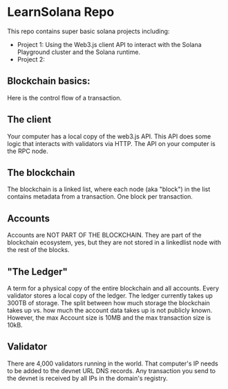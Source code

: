 # LearnSolana Repo

This repo contains super basic solana projects including:
- Project 1: Using the Web3.js client API to interact with the Solana Playground cluster and the Solana runtime.
- Project 2: 

## Blockchain basics:
Here is the control flow of a transaction.

## The client
Your computer has a local copy of the web3.js API. This API does some logic that interacts with validators via HTTP. The API on your computer is the RPC node.

## The blockchain
The blockchain is a linked list, where each node (aka "block") in the list contains metadata from a transaction. One block per transaction.

## Accounts
Accounts are NOT PART OF THE BLOCKCHAIN. They are part of the blockchain ecosystem, yes, but they are not stored in a linkedlist node with the rest of the blocks. 

## "The Ledger"
A term for a physical copy of the entire blockchain and all accounts. Every validator stores a local copy of the ledger. The ledger currently takes up 300TB of storage. The split between how much storage the blockchain takes up vs. how much the account data takes up is not publicly known. However, the max Account size is 10MB and the max transaction size is 10kB.

## Validator
There are 4,000 validators running in the world.
That computer's IP needs to be added to the devnet URL DNS records. Any transaction you send to the devnet is received by all IPs in the domain's registry.





